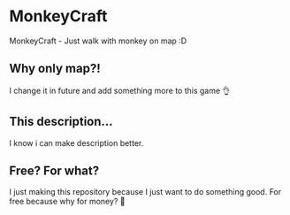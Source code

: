 # MonkeyCraft
MonkeyCraft - Just walk with monkey on map :D
## Why only map?!
I change it in future and add something more to this game 👌
## This description...
I know i can make description better.
## Free? For what?
I just making this repository because I just want to do something good.
For free because why for money? 💸
